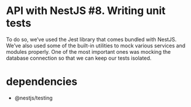 # API with NestJS #8. Writing unit tests

To do so, we’ve used the Jest library that comes bundled with NestJS. We’ve also used some of the built-in utilities to mock various services and modules properly. One of the most important ones was mocking the database connection so that we can keep our tests isolated.

# dependencies

- @nestjs/testing
